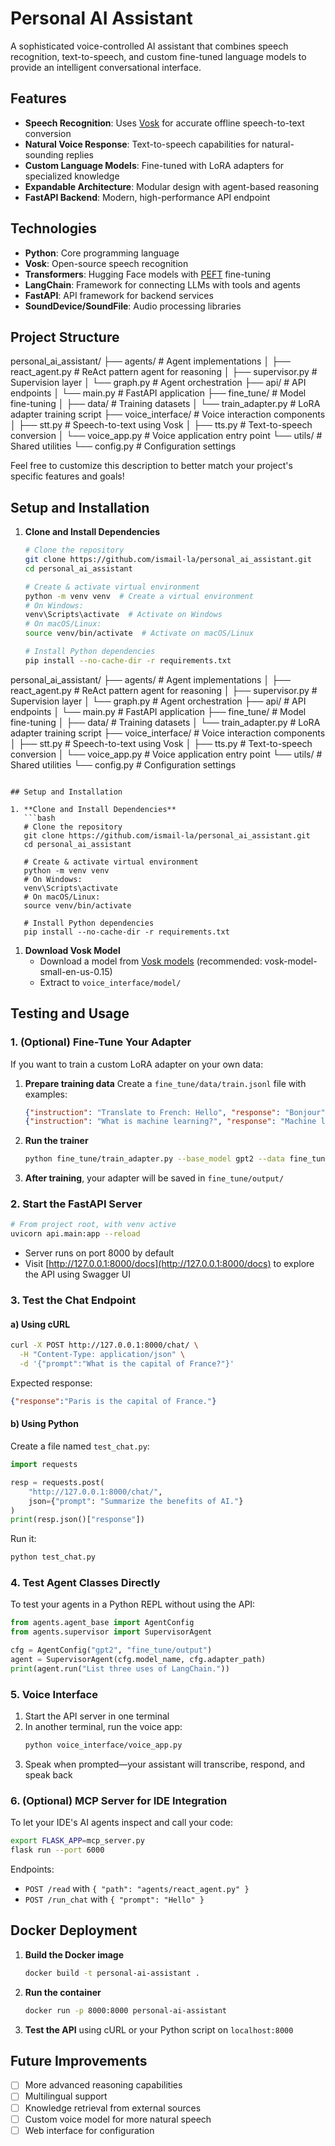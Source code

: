
# Personal AI Assistant

A sophisticated voice-controlled AI assistant that combines speech recognition, text-to-speech, and custom fine-tuned language models to provide an intelligent conversational interface.

## Features

- **Speech Recognition**: Uses [Vosk](https://alphacephei.com/vosk/) for accurate offline speech-to-text conversion
- **Natural Voice Response**: Text-to-speech capabilities for natural-sounding replies
- **Custom Language Models**: Fine-tuned with LoRA adapters for specialized knowledge
- **Expandable Architecture**: Modular design with agent-based reasoning
- **FastAPI Backend**: Modern, high-performance API endpoint

## Technologies

- **Python**: Core programming language
- **Vosk**: Open-source speech recognition
- **Transformers**: Hugging Face models with [PEFT](https://github.com/huggingface/peft) fine-tuning
- **LangChain**: Framework for connecting LLMs with tools and agents
- **FastAPI**: API framework for backend services
- **SoundDevice/SoundFile**: Audio processing libraries

## Project Structure

personal_ai_assistant/
├── agents/ # Agent implementations
│ ├── react_agent.py # ReAct pattern agent for reasoning
│ ├── supervisor.py # Supervision layer
│ └── graph.py # Agent orchestration
├── api/ # API endpoints
│ └── main.py # FastAPI application
├── fine_tune/ # Model fine-tuning
│ ├── data/ # Training datasets
│ └── train_adapter.py # LoRA adapter training script
├── voice_interface/ # Voice interaction components
│ ├── stt.py # Speech-to-text using Vosk
│ ├── tts.py # Text-to-speech conversion
│ └── voice_app.py # Voice application entry point
└── utils/ # Shared utilities
└── config.py # Configuration settings

Feel free to customize this description to better match your project's specific features and goals!

## Setup and Installation

1. **Clone and Install Dependencies**
   ```bash
   # Clone the repository
   git clone https://github.com/ismail-la/personal_ai_assistant.git
   cd personal_ai_assistant

   # Create & activate virtual environment
   python -m venv venv  # Create a virtual environment
   # On Windows:
   venv\Scripts\activate  # Activate on Windows
   # On macOS/Linux:
   source venv/bin/activate  # Activate on macOS/Linux

   # Install Python dependencies
   pip install --no-cache-dir -r requirements.txt


personal_ai_assistant/
├── agents/                     # Agent implementations
│   ├── react_agent.py          # ReAct pattern agent for reasoning
│   ├── supervisor.py           # Supervision layer
│   └── graph.py                # Agent orchestration
├── api/                        # API endpoints
│   └── main.py                 # FastAPI application
├── fine_tune/                  # Model fine-tuning
│   ├── data/                   # Training datasets
│   └── train_adapter.py        # LoRA adapter training script
├── voice_interface/            # Voice interaction components
│   ├── stt.py                  # Speech-to-text using Vosk
│   ├── tts.py                  # Text-to-speech conversion
│   └── voice_app.py            # Voice application entry point
└── utils/                      # Shared utilities
    └── config.py               # Configuration settings
```

## Setup and Installation

1. **Clone and Install Dependencies**
   ```bash
   # Clone the repository
   git clone https://github.com/ismail-la/personal_ai_assistant.git
   cd personal_ai_assistant

   # Create & activate virtual environment
   python -m venv venv
   # On Windows:
   venv\Scripts\activate
   # On macOS/Linux:
   source venv/bin/activate

   # Install Python dependencies
   pip install --no-cache-dir -r requirements.txt
   ```

1. **Download Vosk Model**
   - Download a model from [Vosk models](https://alphacephei.com/vosk/models) (recommended: vosk-model-small-en-us-0.15)
   - Extract to `voice_interface/model/`

## Testing and Usage

### 1. (Optional) Fine-Tune Your Adapter

If you want to train a custom LoRA adapter on your own data:

1. **Prepare training data**
   Create a `fine_tune/data/train.jsonl` file with examples:
   ```json
   {"instruction": "Translate to French: Hello", "response": "Bonjour"}
   {"instruction": "What is machine learning?", "response": "Machine learning is a branch of AI..."}
   ```

2. **Run the trainer**
   ```bash
   python fine_tune/train_adapter.py --base_model gpt2 --data fine_tune/data/train.jsonl
   ```

3. **After training**, your adapter will be saved in `fine_tune/output/`

### 2. Start the FastAPI Server

```bash
# From project root, with venv active
uvicorn api.main:app --reload
```

- Server runs on port 8000 by default
- Visit [http://127.0.0.1:8000/docs](http://127.0.0.1:8000/docs) to explore the API using Swagger UI

### 3. Test the Chat Endpoint

#### a) Using cURL
```bash
curl -X POST http://127.0.0.1:8000/chat/ \
  -H "Content-Type: application/json" \
  -d '{"prompt":"What is the capital of France?"}'
```

Expected response:
```json
{"response":"Paris is the capital of France."}
```

#### b) Using Python
Create a file named `test_chat.py`:
```python
import requests

resp = requests.post(
    "http://127.0.0.1:8000/chat/",
    json={"prompt": "Summarize the benefits of AI."}
)
print(resp.json()["response"])
```

Run it:
```bash
python test_chat.py
```

### 4. Test Agent Classes Directly

To test your agents in a Python REPL without using the API:

```python
from agents.agent_base import AgentConfig
from agents.supervisor import SupervisorAgent

cfg = AgentConfig("gpt2", "fine_tune/output")
agent = SupervisorAgent(cfg.model_name, cfg.adapter_path)
print(agent.run("List three uses of LangChain."))
```

### 5. Voice Interface

1. Start the API server in one terminal
2. In another terminal, run the voice app:
   ```bash
   python voice_interface/voice_app.py
   ```
3. Speak when prompted—your assistant will transcribe, respond, and speak back

### 6. (Optional) MCP Server for IDE Integration

To let your IDE's AI agents inspect and call your code:

```bash
export FLASK_APP=mcp_server.py
flask run --port 6000
```

Endpoints:
- `POST /read` with `{ "path": "agents/react_agent.py" }`
- `POST /run_chat` with `{ "prompt": "Hello" }`

## Docker Deployment

1. **Build the Docker image**
   ```bash
   docker build -t personal-ai-assistant .
   ```

2. **Run the container**
   ```bash
   docker run -p 8000:8000 personal-ai-assistant
   ```

3. **Test the API** using cURL or your Python script on `localhost:8000`

## Future Improvements

- [ ] More advanced reasoning capabilities
- [ ] Multilingual support
- [ ] Knowledge retrieval from external sources
- [ ] Custom voice model for more natural speech
- [ ] Web interface for configuration
